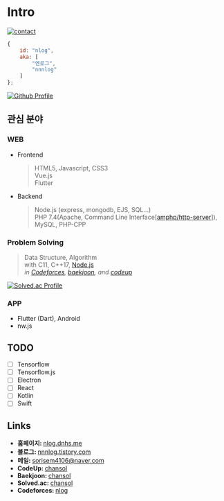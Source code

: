 # Intro
[![contact](https://badgen.net/badge/telegram/nnnlog/cyan?icon=telegram)](https://t.me/nnnlog)
```js
{
	id: "nlog",
	aka: [
		"엔로그",
		"nnnlog"
	]
};
``` 

[![Github Profile](https://github-readme-stats.vercel.app/api?username=nnnlog&count_private=true&show_icons=true&theme=radical)](https://github.com/nnnlog)


## 관심 분야
### WEB
* Frontend

  > HTML5, Javascript, CSS3<br>
  > Vue.js<br>
  > Flutter<br>
  
* Backend

  > Node.js (express, mongodb, EJS, SQL...)<br>
  > PHP 7.4(Apache, Command Line Interface[[amphp/http-server](https://github.com/amphp/http-server)]), MySQL, PHP-CPP<br>
  
### Problem Solving

  > Data Structure, Algorithm<br>
  > with C11, C++17, [Node.js](https://nodejs.org)<br>
  > *in [Codeforces](http://codeforces.com/profile/nlog), [baekjoon](https://www.acmicpc.net/user/chansol), and [codeup](https://codeup.kr/userinfo.php?user=chansol)*<br>
  
  [![Solved.ac Profile](http://mazassumnida.wtf/api/generate_badge?boj=chansol)](https://solved.ac/chansol)
  
### APP
* Flutter (Dart), Android
* nw.js

## TODO
* [ ] Tensorflow
* [ ] Tensorflow.js
* [ ] Electron
* [ ] React
* [ ] Kotlin
* [ ] Swift

## Links
* <b>홈페이지: </b> [nlog.dnhs.me](https://nlog.dnhs.me/)
* <b>블로그: </b> [nnnlog.tistory.com](http://nnnlog.tistory.com/)
* <b>메일: </b> sorisem4106@naver.com
* <b>CodeUp: </b>[chansol](https://codeup.kr/userinfo.php?user=chansol)
* <b>Baekjoon: </b>[chansol](https://www.acmicpc.net/user/chansol)
* <b>Solved.ac: </b>[chansol](https://solved.ac/chansol)
* <b>Codeforces: </b>[nlog](http://codeforces.com/profile/nlog)
